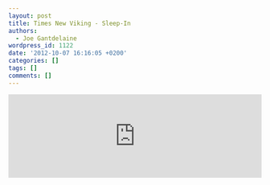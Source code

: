 ```yaml
---
layout: post
title: Times New Viking - Sleep-In
authors:
  - Joe Gantdelaine
wordpress_id: 1122
date: '2012-10-07 16:16:05 +0200'
categories: []
tags: []
comments: []
---
```

<iframe width="100%" height="166" scrolling="no" frameborder="no" src="http://w.soundcloud.com/player/?url=http%3A%2F%2Fapi.soundcloud.com%2Ftracks%2F61955515&show_artwork=true"></iframe>
